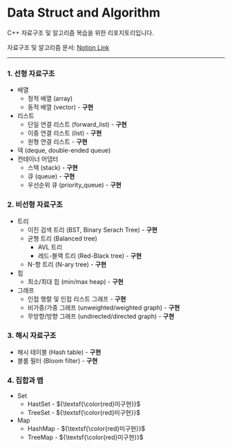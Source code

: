 # Data Struct and Algorithm
C++ 자료구조 및 알고리즘 복습을 위한 리포지토리입니다.

자료구조 및 알고리즘 문서: [Notion Link](https://www.notion.so/verebell2020/C-15d3cd6ab2178059b613c90d9e5b2e68?pvs=4)

---

### 1. 선형 자료구조
- 배열
  - 정적 배열 (array)
  - 동적 배열 (vector) - **구현**
- 리스트
  - 단일 연결 리스트 (forward_list) - **구현**
  - 이중 연결 리스트 (list) - **구현**
  - 원형 연결 리스트 - **구현**
- 덱 (deque, double-ended queue)
- 컨테이너 어댑터
  - 스택 (stack) - **구현**
  - 큐 (queue) - **구현**
  - 우선순위 큐 (priority_queue) - **구현**

### 2. 비선형 자료구조
- 트리
  - 이진 검색 트리 (BST, Binary Serach Tree) - **구현**
  - 균형 트리 (Balanced tree)
    - AVL 트리
    - 레드-블랙 트리 (Red-Black tree) - **구현**
  - N-항 트리 (N-ary tree) - **구현**
- 힙
  - 최소/최대 힙 (min/max heap) - **구현**
- 그래프
  - 인접 행렬 및 인접 리스트 그래프 - **구현**
  - 비가중/가중 그래프 (unweighted/weighted graph) - **구현**
  - 무방향/방향 그래프 (undirected/directed graph) - **구현**
 
### 3. 해시 자료구조
- 해시 테이블 (Hash table) - **구현**
- 블룸 필터 (Bloom filter) - **구현**

### 4. 집합과 맵
- Set
  - HastSet - ${\textsf{\color{red}미구현}}$
  - TreeSet - ${\textsf{\color{red}미구현}}$
- Map
  - HashMap - ${\textsf{\color{red}미구현}}$
  - TreeMap - ${\textsf{\color{red}미구현}}$
